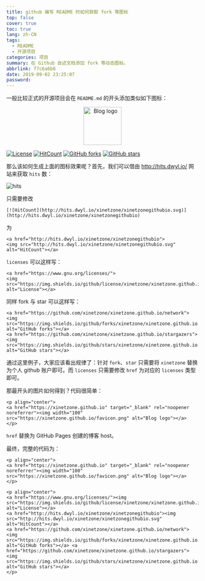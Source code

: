 ```yaml
---
title: github 编写 README 时如何获取 fork 等图标
top: false
cover: true
toc: true
lang: zh-CN
tags:
  - README
  - 开源项目
categories: 项目
summary: 在 Github 自述文档添加 fork 等动态图标。
abbrlink: f7c6a6b8
date: 2019-09-02 23:25:07
password:
---
```


一般比较正式的开源项目会在 `README.md` 的开头添加类似如下图标：

<p align="center"> 
<a href="https://xinetzone.github.io/dao" target="_blank" rel="noopener noreferrer"><img width="100" src="https://xinetzone.github.io/dao/favicon.png" alt="Blog logo"></a>
</p>

<p align="left">
<a href="https://www.gnu.org/licenses/"><img src="https://img.shields.io/github/license/xinetzone/xinetzone.github.io.svg" alt="License"></a>
<a href="http://hits.dwyl.io/xinetzone/xinetzonegithubio"><img src="http://hits.dwyl.io/xinetzone/xinetzonegithubio.svg" alt="HitCount"></a>
<a href="https://github.com/xinetzone/xinetzone.github.io/network"><img src="https://img.shields.io/github/forks/xinetzone/xinetzone.github.io.svg" alt="GitHub forks"></a> <a href="https://github.com/xinetzone/xinetzone.github.io/stargazers"><img src="https://img.shields.io/github/stars/xinetzone/xinetzone.github.io.svg" alt="GitHub stars"></a>
</p>

那么该如何生成上面的图标效果呢？首先，我们可以借由 <http://hits.dwyl.io/> 网站来获取 `hits` 数：

![hits](hits.png)

只需要修改

```
[![HitCount](http://hits.dwyl.io/xinetzone/xinetzonegithubio.svg)](http://hits.dwyl.io/xinetzone/xinetzonegithubio)
```

为

```
<a href="http://hits.dwyl.io/xinetzone/xinetzonegithubio">
<img src="http://hits.dwyl.io/xinetzone/xinetzonegithubio.svg" alt="HitCount"></a>
```

`licenses` 可以这样写：

```
<a href="https://www.gnu.org/licenses/">
<img src="https://img.shields.io/github/license/xinetzone/xinetzone.github.io.svg" alt="License"></a>
```

同样 fork 与 star 可以这样写：

```
<a href="https://github.com/xinetzone/xinetzone.github.io/network">
<img src="https://img.shields.io/github/forks/xinetzone/xinetzone.github.io.svg" alt="GitHub forks"></a> 
<a href="https://github.com/xinetzone/xinetzone.github.io/stargazers">
<img src="https://img.shields.io/github/stars/xinetzone/xinetzone.github.io.svg" alt="GitHub stars"></a>
```

通过这里例子，大家应该看出规律了：针对 `fork`、`star` 只需要将 `xinetzone` 替换为个人 github 账户即可。而 `licenses` 只需要修改 `href` 为对应的 `licenses` 类型即可。

那最开头的图片如何得到？代码很简单：

```
<p align="center">
<a href="https://xinetzone.github.io" target="_blank" rel="noopener noreferrer"><img width="100" src="https://xinetzone.github.io/favicon.png" alt="Blog logo"></a>
</p>
```

`href` 替换为 GitHub Pages 创建的博客 host。

最终，完整的代码为：

```
<p align="center">
<a href="https://xinetzone.github.io" target="_blank" rel="noopener noreferrer"><img width="100" src="https://xinetzone.github.io/favicon.png" alt="Blog logo"></a>
</p>

<p align="center">
<a href="https://www.gnu.org/licenses/"><img src="https://img.shields.io/github/license/xinetzone/xinetzone.github.io.svg" alt="License"></a>
<a href="http://hits.dwyl.io/xinetzone/xinetzonegithubio"><img src="http://hits.dwyl.io/xinetzone/xinetzonegithubio.svg" alt="HitCount"></a>
<a href="https://github.com/xinetzone/xinetzone.github.io/network"><img src="https://img.shields.io/github/forks/xinetzone/xinetzone.github.io.svg" alt="GitHub forks"></a> <a href="https://github.com/xinetzone/xinetzone.github.io/stargazers"><img src="https://img.shields.io/github/stars/xinetzone/xinetzone.github.io.svg" alt="GitHub stars"></a>
</p>
```